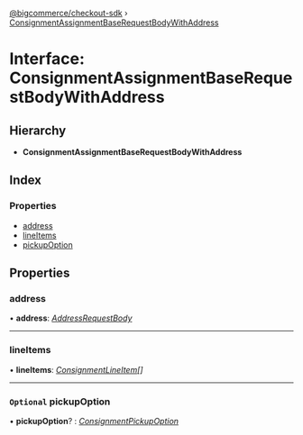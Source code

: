 [@bigcommerce/checkout-sdk](../README.md) › [ConsignmentAssignmentBaseRequestBodyWithAddress](consignmentassignmentbaserequestbodywithaddress.md)

# Interface: ConsignmentAssignmentBaseRequestBodyWithAddress

## Hierarchy

* **ConsignmentAssignmentBaseRequestBodyWithAddress**

## Index

### Properties

* [address](consignmentassignmentbaserequestbodywithaddress.md#address)
* [lineItems](consignmentassignmentbaserequestbodywithaddress.md#lineitems)
* [pickupOption](consignmentassignmentbaserequestbodywithaddress.md#optional-pickupoption)

## Properties

###  address

• **address**: *[AddressRequestBody](addressrequestbody.md)*

___

###  lineItems

• **lineItems**: *[ConsignmentLineItem](consignmentlineitem.md)[]*

___

### `Optional` pickupOption

• **pickupOption**? : *[ConsignmentPickupOption](consignmentpickupoption.md)*
